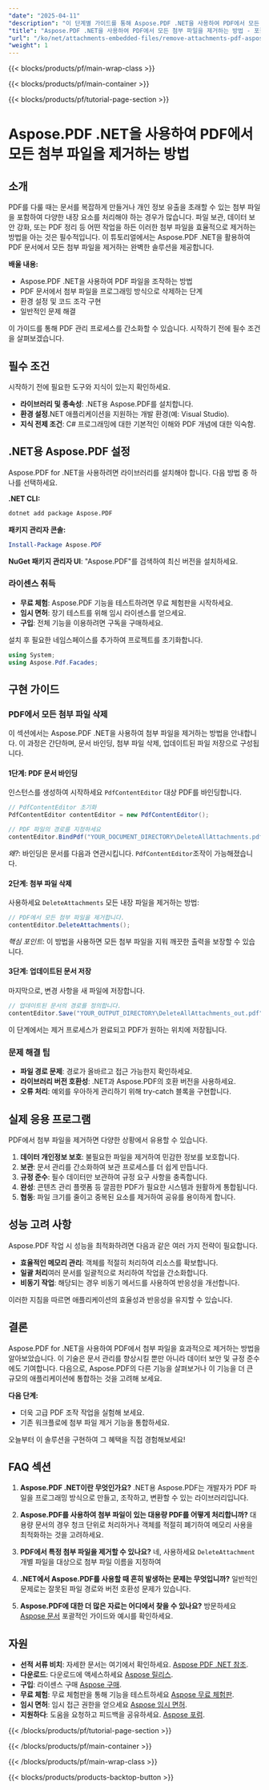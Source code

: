 ```yaml
---
"date": "2025-04-11"
"description": "이 단계별 가이드를 통해 Aspose.PDF .NET을 사용하여 PDF에서 모든 첨부 파일을 효율적으로 제거하는 방법을 알아보고, 데이터 보안을 보장하고 문서 관리를 간소화하세요."
"title": "Aspose.PDF .NET을 사용하여 PDF에서 모든 첨부 파일을 제거하는 방법 - 포괄적인 가이드"
"url": "/ko/net/attachments-embedded-files/remove-attachments-pdf-aspose-dotnet/"
"weight": 1
---
```


{{< blocks/products/pf/main-wrap-class >}}

{{< blocks/products/pf/main-container >}}

{{< blocks/products/pf/tutorial-page-section >}}


# Aspose.PDF .NET을 사용하여 PDF에서 모든 첨부 파일을 제거하는 방법

## 소개

PDF를 다룰 때는 문서를 복잡하게 만들거나 개인 정보 유출을 초래할 수 있는 첨부 파일을 포함하여 다양한 내장 요소를 처리해야 하는 경우가 많습니다. 파일 보관, 데이터 보안 강화, 또는 PDF 정리 등 어떤 작업을 하든 이러한 첨부 파일을 효율적으로 제거하는 방법을 아는 것은 필수적입니다. 이 튜토리얼에서는 Aspose.PDF .NET을 활용하여 PDF 문서에서 모든 첨부 파일을 제거하는 완벽한 솔루션을 제공합니다.

**배울 내용:**
- Aspose.PDF .NET을 사용하여 PDF 파일을 조작하는 방법
- PDF 문서에서 첨부 파일을 프로그래밍 방식으로 삭제하는 단계
- 환경 설정 및 코드 조각 구현
- 일반적인 문제 해결

이 가이드를 통해 PDF 관리 프로세스를 간소화할 수 있습니다. 시작하기 전에 필수 조건을 살펴보겠습니다.

## 필수 조건

시작하기 전에 필요한 도구와 지식이 있는지 확인하세요.
- **라이브러리 및 종속성**: .NET용 Aspose.PDF를 설치합니다.
- **환경 설정**.NET 애플리케이션을 지원하는 개발 환경(예: Visual Studio).
- **지식 전제 조건**: C# 프로그래밍에 대한 기본적인 이해와 PDF 개념에 대한 익숙함.

## .NET용 Aspose.PDF 설정

Aspose.PDF for .NET을 사용하려면 라이브러리를 설치해야 합니다. 다음 방법 중 하나를 선택하세요.

**.NET CLI:**
```bash
dotnet add package Aspose.PDF
```

**패키지 관리자 콘솔:**
```powershell
Install-Package Aspose.PDF
```

**NuGet 패키지 관리자 UI**: "Aspose.PDF"를 검색하여 최신 버전을 설치하세요.

### 라이센스 취득
- **무료 체험**: Aspose.PDF 기능을 테스트하려면 무료 체험판을 시작하세요.
- **임시 면허**: 장기 테스트를 위해 임시 라이센스를 얻으세요.
- **구입**: 전체 기능을 이용하려면 구독을 구매하세요.

설치 후 필요한 네임스페이스를 추가하여 프로젝트를 초기화합니다.
```csharp
using System;
using Aspose.Pdf.Facades;
```

## 구현 가이드

### PDF에서 모든 첨부 파일 삭제

이 섹션에서는 Aspose.PDF .NET을 사용하여 첨부 파일을 제거하는 방법을 안내합니다. 이 과정은 간단하며, 문서 바인딩, 첨부 파일 삭제, 업데이트된 파일 저장으로 구성됩니다.

#### 1단계: PDF 문서 바인딩
인스턴스를 생성하여 시작하세요 `PdfContentEditor` 대상 PDF를 바인딩합니다.
```csharp
// PdfContentEditor 초기화
PdfContentEditor contentEditor = new PdfContentEditor();

// PDF 파일의 경로를 지정하세요
contentEditor.BindPdf("YOUR_DOCUMENT_DIRECTORY\DeleteAllAttachments.pdf");
```
*왜?*: 바인딩은 문서를 다음과 연관시킵니다. `PdfContentEditor`조작이 가능해졌습니다.

#### 2단계: 첨부 파일 삭제
사용하세요 `DeleteAttachments` 모든 내장 파일을 제거하는 방법:
```csharp
// PDF에서 모든 첨부 파일을 제거합니다.
contentEditor.DeleteAttachments();
```
*핵심 포인트*: 이 방법을 사용하면 모든 첨부 파일을 지워 깨끗한 출력을 보장할 수 있습니다.

#### 3단계: 업데이트된 문서 저장
마지막으로, 변경 사항을 새 파일에 저장합니다.
```csharp
// 업데이트된 문서의 경로를 정의합니다.
contentEditor.Save("YOUR_OUTPUT_DIRECTORY\DeleteAllAttachments_out.pdf");
```
이 단계에서는 제거 프로세스가 완료되고 PDF가 원하는 위치에 저장됩니다.

### 문제 해결 팁
- **파일 경로 문제**: 경로가 올바르고 접근 가능한지 확인하세요.
- **라이브러리 버전 호환성**: .NET과 Aspose.PDF의 호환 버전을 사용하세요.
- **오류 처리**: 예외를 우아하게 관리하기 위해 try-catch 블록을 구현합니다.

## 실제 응용 프로그램
PDF에서 첨부 파일을 제거하면 다양한 상황에서 유용할 수 있습니다.
1. **데이터 개인정보 보호**: 불필요한 파일을 제거하여 민감한 정보를 보호합니다.
2. **보관**: 문서 관리를 간소화하여 보관 프로세스를 더 쉽게 만듭니다.
3. **규정 준수**: 필수 데이터만 보관하여 규정 요구 사항을 충족합니다.
4. **완성**: 콘텐츠 관리 플랫폼 등 깔끔한 PDF가 필요한 시스템과 원활하게 통합됩니다.
5. **협동**: 파일 크기를 줄이고 중복된 요소를 제거하여 공유를 용이하게 합니다.

## 성능 고려 사항
Aspose.PDF 작업 시 성능을 최적화하려면 다음과 같은 여러 가지 전략이 필요합니다.
- **효율적인 메모리 관리**: 객체를 적절히 처리하여 리소스를 확보합니다.
- **일괄 처리**여러 문서를 일괄적으로 처리하여 작업을 간소화합니다.
- **비동기 작업**: 해당되는 경우 비동기 메서드를 사용하여 반응성을 개선합니다.

이러한 지침을 따르면 애플리케이션의 효율성과 반응성을 유지할 수 있습니다.

## 결론
Aspose.PDF for .NET을 사용하여 PDF에서 첨부 파일을 효과적으로 제거하는 방법을 알아보았습니다. 이 기술은 문서 관리를 향상시킬 뿐만 아니라 데이터 보안 및 규정 준수에도 기여합니다. 다음으로, Aspose.PDF의 다른 기능을 살펴보거나 이 기능을 더 큰 규모의 애플리케이션에 통합하는 것을 고려해 보세요.

**다음 단계:**
- 더욱 고급 PDF 조작 작업을 실험해 보세요.
- 기존 워크플로에 첨부 파일 제거 기능을 통합하세요.

오늘부터 이 솔루션을 구현하여 그 혜택을 직접 경험해보세요!

## FAQ 섹션
1. **Aspose.PDF .NET이란 무엇인가요?**
   .NET용 Aspose.PDF는 개발자가 PDF 파일을 프로그래밍 방식으로 만들고, 조작하고, 변환할 수 있는 라이브러리입니다.

2. **Aspose.PDF를 사용하여 첨부 파일이 있는 대용량 PDF를 어떻게 처리합니까?**
   대용량 문서의 경우 청크 단위로 처리하거나 객체를 적절히 폐기하여 메모리 사용을 최적화하는 것을 고려하세요.

3. **PDF에서 특정 첨부 파일을 제거할 수 있나요?**
   네, 사용하세요 `DeleteAttachment` 개별 파일을 대상으로 첨부 파일 이름을 지정하여

4. **.NET에서 Aspose.PDF를 사용할 때 흔히 발생하는 문제는 무엇입니까?**
   일반적인 문제로는 잘못된 파일 경로와 버전 호환성 문제가 있습니다.

5. **Aspose.PDF에 대한 더 많은 자료는 어디에서 찾을 수 있나요?**
   방문하세요 [Aspose 문서](https://reference.aspose.com/pdf/net/) 포괄적인 가이드와 예시를 확인하세요.

## 자원
- **선적 서류 비치**: 자세한 문서는 여기에서 확인하세요. [Aspose PDF .NET 참조](https://reference.aspose.com/pdf/net/).
- **다운로드**: 다운로드에 액세스하세요 [Aspose 릴리스](https://releases.aspose.com/pdf/net/).
- **구입**: 라이센스 구매 [Aspose 구매](https://purchase.aspose.com/buy).
- **무료 체험**: 무료 체험판을 통해 기능을 테스트하세요 [Aspose 무료 체험판](https://releases.aspose.com/pdf/net/).
- **임시 면허**: 임시 접근 권한을 얻으세요 [Aspose 임시 면허](https://purchase.aspose.com/temporary-license/).
- **지원하다**: 도움을 요청하고 피드백을 공유하세요. [Aspose 포럼](https://forum.aspose.com/c/pdf/10).

{{< /blocks/products/pf/tutorial-page-section >}}

{{< /blocks/products/pf/main-container >}}

{{< /blocks/products/pf/main-wrap-class >}}

{{< blocks/products/products-backtop-button >}}